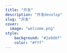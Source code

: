 ```yaml
---
title: "开发"
description: "开发develop"
slug: "开发"
cover:
  image: "welcome.png"
style:
    background: "#2a9d8f"
    color: "#fff"
---
```

